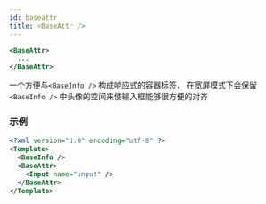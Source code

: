 ```yaml
---
id: baseattr
title: <BaseAttr />
---
```


```xml
<BaseAttr>
  ...
</BaseAttr>
```

一个方便与`<BaseInfo />` 构成响应式的容器标签， 在宽屏模式下会保留 `<BaseInfo />` 中头像的空间来使输入框能够很方便的对齐

### 示例

```xml layoutTemplate
<?xml version="1.0" encoding="utf-8" ?>
<Template>
  <BaseInfo />
  <BaseAttr>
    <Input name="input" />
  </BaseAttr>
</Template>
```
